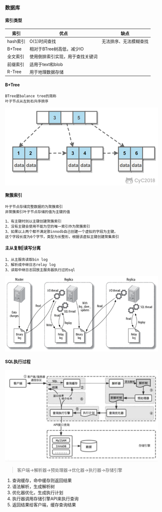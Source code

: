 ### 数据库
#### 索引类型
| 索引     | 优点               | 缺点          |
|--------|------------------|-------------|
| hash索引 | O(1)时间查找         | 无法排序、无法模糊查找 |
| B+Tree | 相对于BTree树高低，减少IO ||
| 全文索引   | 使用倒排索引实现，用于查找关键词 ||
| 前缀索引   | 适用于text和blob     ||
|R-Tree|用于地理数据存储||
#### B+Tree
```text
BTree是balance tree的简称
叶子节点从左到右升序排序
```
![img.png](b+tree.png)
#### 聚簇索引
```text
叶子节点存储完整数据的为聚簇索引
非聚簇索引叶子节点存储的值为主键的值
```
```text
1、有主键时则以主键创建聚簇索引
2、没有主键会使用不能为空的唯一索引作为聚簇索引
3、如果以上两个都不满足那innodb自己创建一个虚拟的字段为主键，
这个字段长度为6个字节，类型为长整形，根据该虚拟主键创建聚集索引
```
#### 主从复制|读写分离
```text
1、从主服务读取bin log
2、解析成中继日志relay log
3、读取中继日志回放主服务器执行过的sql
```
![img_1.png](master_slave.png)
#### SQL执行过程
![img_2.png](mysql_server.png)
> 客户端->解析器->预处理器->优化器->执行器->存储引擎
1. 查询缓存，命中缓存则返回结果
2. 语法解析，生成解析树
3. 优化器优化，生成执行计划
4. 执行器调用存储引擎API来执行查询
5. 返回结果给客户端，缓存查询结果